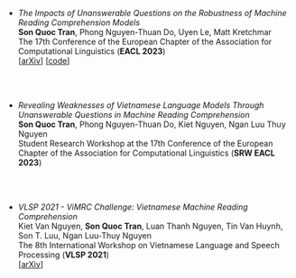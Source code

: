 *   *The Impacts of Unanswerable Questions on the Robustness of Machine Reading Comprehension Models*  <br />**Son Quoc Tran**, Phong Nguyen-Thuan Do, Uyen Le, Matt Kretchmar<br />The 17th Conference of the European Chapter of the Association for Computational Linguistics (**EACL 2023**)<br />[[arXiv](https://arxiv.org/pdf/2302.00094.pdf)] [[code](https://github.com/sonqt/unanswerable-robustness)]
<br />
<br />

*   *Revealing Weaknesses of Vietnamese Language Models Through Unanswerable Questions in Machine Reading Comprehension*  <br />**Son Quoc Tran**, Phong Nguyen-Thuan Do, Kiet Nguyen, Ngan Luu Thuy Nguyen<br />Student Research Workshop at the 17th Conference of the European Chapter of the Association for Computational Linguistics (**SRW EACL 2023**)
<br />
<br />

*   *VLSP 2021 - ViMRC Challenge: Vietnamese Machine Reading Comprehension*<br />Kiet Van Nguyen, **Son Quoc Tran**, Luan Thanh Nguyen, Tin Van Huynh, Son T. Luu, Ngan Luu-Thuy Nguyen<br />The 8th International Workshop on Vietnamese Language and Speech Processing (**VLSP 2021**)<br />[[arXiv](https://arxiv.org/pdf/2203.11400.pdf)]